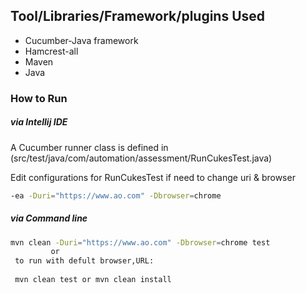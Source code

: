 
## Tool/Libraries/Framework/plugins Used
  - Cucumber-Java framework 
  - Hamcrest-all
  - Maven
  - Java
  
    
  
### How to Run
##### via Intellij IDE
A Cucumber runner class is defined in (src/test/java/com/automation/assessment/RunCukesTest.java)

  Edit configurations for RunCukesTest if need to change uri & browser 

```sh
-ea -Duri="https://www.ao.com" -Dbrowser=chrome
```

##### via Command line 
```sh
mvn clean -Duri="https://www.ao.com" -Dbrowser=chrome test
         or 
 to run with defult browser,URL: 
 
 mvn clean test or mvn clean install 
```